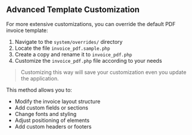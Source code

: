 ## Advanced Template Customization

For more extensive customizations, you can override the default PDF invoice template:

1.  Navigate to the `system/overrides/` directory
2.  Locate the file `invoice_pdf.sample.php`
3.  Create a copy and rename it to `invoice_pdf.php`
4.  Customize the `invoice_pdf.php` file according to your needs

> Customizing this way will save your customization even you update the application.

This method allows you to:

-   Modify the invoice layout structure
-   Add custom fields or sections
-   Change fonts and styling
-   Adjust positioning of elements
-   Add custom headers or footers
